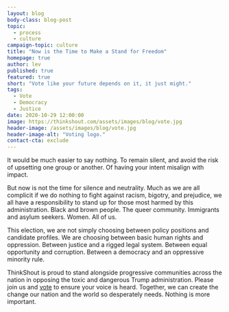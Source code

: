 ```yaml
---
layout: blog
body-class: blog-post
topic:
  - process
  - culture
campaign-topic: culture
title: "Now is the Time to Make a Stand for Freedom"
homepage: true
author: lev
published: true
featured: true
short: "Vote like your future depends on it, it just might."
tags:
  - Vote
  - Democracy
  - Justice
date: 2020-10-29 12:00:00
image: https://thinkshout.com/assets/images/blog/vote.jpg
header-image: /assets/images/blog/vote.jpg
header-image-alt: "Voting logo."
contact-cta: exclude
---
```


It would be much easier to say nothing. To remain silent, and avoid the risk of upsetting one group or another. Of having your intent misalign with impact.

But now is not the time for silence and neutrality. Much as we are all complicit if we do nothing to fight against racism, bigotry, and prejudice, we all have a responsibility to stand up for those most harmed by this administration. Black and brown people. The queer community. Immigrants and asylum seekers. Women. All of us.

This election, we are not simply choosing between policy positions and candidate profiles. We are choosing between basic human rights and oppression. Between justice and a rigged legal system. Between equal opportunity and corruption. Between a democracy and an oppressive minority rule.

ThinkShout is proud to stand alongside progressive communities across the nation in opposing the toxic and dangerous Trump administration. Please join us and [vote](https://www.vote.org) to ensure your voice is heard. Together, we can create the change our nation and the world so desperately needs. Nothing is more important.  

